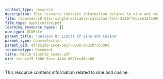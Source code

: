 ```yaml
---
content_type: resource
description: This resource contains information related to sine and cosine.
file: /courses/18-01sc-single-variable-calculus-fall-2010/fecace15f6060acc444dd977ee45abb0_MIT18_01SCF10_Ses8a.pdf
file_type: application/pdf
learning_resource_types: []
ocw_type: OCWFile
parent_title: 'Session 8: Limits of Sine and Cosine'
parent_type: CourseSection
parent_uid: efc851d8-16c4-5817-0838-c60287c6388d
resourcetype: Document
title: MIT18_01SCF10_Ses8a.pdf
uid: fecace15-f606-0acc-444d-d977ee45abb0
---
```

This resource contains information related to sine and cosine.